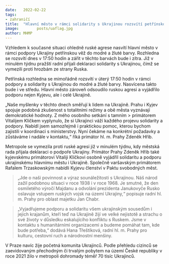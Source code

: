 ```yaml
---
date:   2022-02-22
tags:  
- zahraničí
title:  "Hlavní město v rámci solidarity s Ukrajinou rozsvítí petřínskou věž do modré a žluté barvy"
image: 	      posts/uaflag.jpg
author: MHMP
---
```


Vzhledem k současné situaci ohledně ruské agrese nasvítí hlavní město v rámci podpory Ukrajiny petřínskou věž do modré a žluté barvy. Rozhledna se rozsvítí dnes v 17:50 hodin a zářit v těchto barvách bude i zítra. Již v minulém týdnu pražští radní přijali deklaraci solidarity s Ukrajinou, čímž se vymezili proti hrozbám ze strany Ruska. 

Petřínská rozhledna se mimořádně rozsvítí v úterý 17:50 hodin v rámci podpory a solidarity s Ukrajinou do modré a žluté barvy. Nasvícena takto bude i ve středu. Hlavní město zároveň odsoudilo ruskou agresi a vyjádřilo podporu nejen Kyjevu, ale i celé Ukrajině.

„Naše myšlenky v těchto dnech směřují k lidem na Ukrajině. Prahu i Kyjev spojuje podobná zkušenost s totalitními režimy a obě města vyznávají demokratické hodnoty. Z mého osobního setkání s tamním > primátorem Vitalijem Kličkem vyplynulo, že si Ukrajinci váží každého projevu solidarity a podpory. Nabídl jsem samozřejmě i praktickou pomoc, kterou bychom zajistili v koordinaci s ministerstvy. Nyní čekáme na konkrétní požadavky a zůstáváme i nadále v kontaktu,“ říká primátor hl. m. Prahy Zdeněk Hřib.

Metropole se vymezila proti ruské agresi již v minulém týdnu, kdy městská rada přijala deklaraci o podpoře Ukrajiny. Primátor Prahy Zdeněk Hřib také kyjevskému primátorovi Vitaliji Kličkovi osobně vyjádřil solidaritu a podporu ukrajinskému hlavnímu městu i Ukrajině. Společně varšavským primátorem Rafalem Trzaskowským nabídli Kyjevu členství v Paktu svobodných měst.

> „Jde o naši povinnost a výraz sounáležitosti s Ukrajinou. Náš národ zažil podobnou situaci v roce 1938 i v roce 1968. Je smutné, že den osmiletého výročí Majdanu a odvolání prezidenta Janukovyče Rusko oslavuje vstupem ruských vojsk na území Ukrajiny,“ popisuje radní hl. m. Prahy pro oblast majetku Jan Chabr.

> „Vyjadřujeme podporu a solidaritu všem ukrajinským sousedům i jejich krajanům, kteří teď na Ukrajině žijí ve velké nejistotě a strachu o své životy v důsledku eskalujícího konfliktu s Ruskem. Jsme v kontaktu s humanitárními organizacemi a budeme pomáhat tam, kde bude potřeba,“ dodává Hana Třeštíková, radní hl. m. Prahy pro kulturu, cestovní ruch a národnostní menšiny.

V Praze navíc žije početná komunita Ukrajinců. Podle přehledu cizinců se zaevidovaným přechodným či trvalým pobytem na území České republiky v roce 2021 žilo v metropoli dohromady téměř 70 tisíc Ukrajinců.
